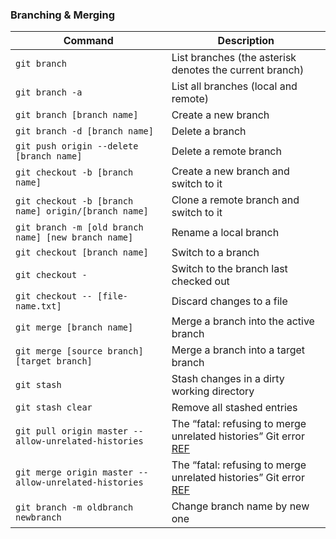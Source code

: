### Branching & Merging

| Command                                               | Description                                                                                                                                                    |
| ----------------------------------------------------- | -------------------------------------------------------------------------------------------------------------------------------------------------------------- |
| `git branch`                                          | List branches (the asterisk denotes the current branch)                                                                                                        |
| `git branch -a`                                       | List all branches (local and remote)                                                                                                                           |
| `git branch [branch name]`                            | Create a new branch                                                                                                                                            |
| `git branch -d [branch name]`                         | Delete a branch                                                                                                                                                |
| `git push origin --delete [branch name]`              | Delete a remote branch                                                                                                                                         |
| `git checkout -b [branch name]`                       | Create a new branch and switch to it                                                                                                                           |
| `git checkout -b [branch name] origin/[branch name]`  | Clone a remote branch and switch to it                                                                                                                         |
| `git branch -m [old branch name] [new branch name]`   | Rename a local branch                                                                                                                                          |
| `git checkout [branch name]`                          | Switch to a branch                                                                                                                                             |
| `git checkout -`                                      | Switch to the branch last checked out                                                                                                                          |
| `git checkout -- [file-name.txt]`                     | Discard changes to a file                                                                                                                                      |
| `git merge [branch name]`                             | Merge a branch into the active branch                                                                                                                          |
| `git merge [source branch] [target branch]`           | Merge a branch into a target branch                                                                                                                            |
| `git stash`                                           | Stash changes in a dirty working directory                                                                                                                     |
| `git stash clear`                                     | Remove all stashed entries                                                                                                                                     |
| `git pull origin master --allow-unrelated-histories`  | The “fatal: refusing to merge unrelated histories” Git error [REF](https://www.educative.io/answers/the-fatal-refusing-to-merge-unrelated-histories-git-error) |
| `git merge origin master --allow-unrelated-histories` | The “fatal: refusing to merge unrelated histories” Git error [REF](https://www.educative.io/answers/the-fatal-refusing-to-merge-unrelated-histories-git-error) |
| `git branch -m oldbranch newbranch`                   | Change branch name by new one                                                                                                                                  |
